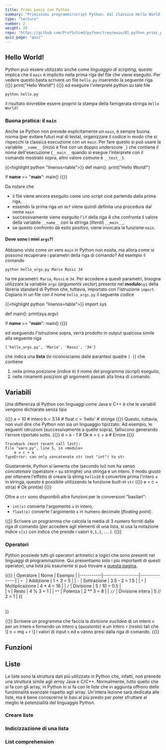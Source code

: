 ```yaml
---
title: Primi passi con Python
summary: "Primissimi programmi/script Python: dal classico Hello World!, all'utilizzo delle liste Python e della list comprehension."
type: "lecture"
number: 2
weight: 20
repo: "https://github.com/ProfSchimd/python/tree/main/01_python_primi_passi"
quiz_page: "quiz"
---
```


## Hello World!
Python può essere utilizzato anche come *linguaggio di scripting*, questo implica che
il ``main`` è implicito nella prima riga del file che viene eseguito. Per vedere
questo basta scrivere un file ``hello.py`` inserendo la seguente riga
{{<highlight python>}}
print("Hello World!")
{{</highlight>}}
ed eseguire l'interprete python su tale file

    python hello.py

il risultato dovrebbe essere proprio la stampa della famigerata stringa ``Hello World!``

### Buona pratica: il ``main``
Anche se Python non prevede esplicitamente un ``main``, è sempre buona norma (per evitare
futuri mal di testa), organizzare il codice in modo che si rispecchi la classica esecuzione
con un ``main``. Per fare questo si può usare la variabile ``__name__`` (inizio e fine con
un doppio underscore ``_``) che contiene il *nome* dell'esecuzione (``__main__`` quando si
esegue l'interprete con il comando mostrato sopra, altro valore comune è ``__test__``).

{{<highlight python "linenos=table">}}
def main():
    print("Hello World!")

if __name__ == "__main__":
    main()
{{</highlight>}}

Da notare che
* il file viene ancora eseguito come uno script cioè partendo dalla prima riga,
* essendo la prima riga un ``def`` viene quindi definita una procedura dal nome
``main``
* successivamente viene eseguito l'``if`` della riga 4 che confronta il valore
della variabile ``__name__`` con la stringa (*literal*) ``__main__``,
* se questo confronto dà esito positivo, viene invocata la funzione ``main``.

#### Dove sono i miei ``args``?!
Abbiamo visto come un vero ``main`` in Python non esista, ma allora come si
possono recuperare i parametri della riga di comando? Ad esempio il comando

    python hello_args.py Mario Rossi 34

ha tre parametri: ``Mario``, ``Rossi`` e ``34``. Per accedere a questi
parametri, bisogna utilizzare la variabile ``argv`` (*arguments vector*)
presente nel **modulo**``sys`` della libreria standard di Python che,
tuttavia, importato con l'istruzione ``import``. Copiano in un file
con il nome ``hello_args.py`` il seguente codice

{{<highlight python "linenos=table">}}
import sys

def main():
    print(sys.argv)

if __name__ == "__main__":
    main()
{{</highlight>}}

ed eseguendo l'istruzione sopra, verrà prodotto in output qualcosa simile
alla seguente riga

    ['hello_args.py', 'Mario', 'Rossi', '34']

che indica una **lista** (lo riconosciamo dalle parantesi quadre ``[ ]``)
che contiene
1. nella prima posizione (indice ``0``) il nome del programma (script) eseguito,
2. nelle rimanenti posizioni gli argomenti passati alla linea di comando.

## Variabili
Una differenza di Python con linguaggi come Java e C++ è che le variabili
vengono dichiarate senza tipo

{{<highlight python>}}
a = 10 # intero
b = 3.14 # float
c = 'hello' # stringa
{{</highlight>}}
Questo, tuttavia, non vuol dire che Python non sia un linguaggio tipizzato.
Ad esempio, le seguenti istruzioni (successivamente a quelle sopra), falliscono
generando l'errore riportato sotto.
{{<highlight python>}}
d = a - 1 # Ok
e = c + a # Errore
{{</highlight>}}

    Traceback (most recent call last):
    File "vars.py", line 5, in <module>
        e = c + a
    TypeError: can only concatenate str (not "int") to str

Giustamente, Python si lamenta che (secondo lui) non ha senso
*concatenare* (operatore ``+`` su stringhe) una stringa e un intero.
Il modo giusto per ottenere l'effetto di creare la string ``hello10``
è convertire prima l'intero ``a`` in stringa, questo è possibile
utilizzando la funzione *built-in* ``str``
{{<highlight python>}}
e = c + str(a) # Ok
print(e)
{{</highlight>}}

Oltre a ``str`` sono disponibili altre funzioni per le conversioni "basilari":
* ``int(x)`` converte l'argomento ``x`` in intero,
* ``float(x)`` converte l'argomento ``x`` in numero decimale (*floating point*).

{{<exercise>}}
Scrivere un programma che calcola la media di 3 numero forniti dalla riga di comando
(per accedere agli elementi di una lista, si usa la notazione indice ``v[i]`` con indice
che prende i valori ``0,1,2,...``).
{{</exercise>}}

### Operatori
Python possiede tutti gli operatori aritmetici e logici che sono presenti nei linguaggi
di programmazione. Qui presentiamo solo i più importanti di questi operatori, una lista
più esauriente si può trovare a [questa pagina](https://www.w3schools.com/python/python_operators.asp).

{{<table>}}
| Operatore | Nome             | Esempio       |
|-----------|------------------|---------------|
|  ``+ ``   | Addizione        | 1 + 3 = 5     |
|  ``-``    | Sottrazione      | 3.5 - 2 = 1.5 |
|  ``*``    | Moltiplicazione  | 4 * 4 = 16    |
|  ``/``    | Divisione	       | 5 / 10 = 0.5  |	
|  ``%``    | Resto	           | 4 % 3 = 1	   |
|  ``**``   | Potenza	       | 2 ** 3 = 8	   |
|  ``//``   | Divisione intera | 5 // 2 = 1    |
{{</table>}}

{{<exercise>}}
Scrivere un programma che faccia la *divisione euclidea* di un intero ``n`` per un
intero ``m`` fornendo un intero ``q`` (*quoziente*) e un intero ``r`` (*resto*) tali
che
\\[ n = mq + r \\]
i valori di input ``n`` ed ``m`` vanno presi dalla riga di comando.
{{</exercise>}}

## Funzioni

## Liste

Le liste sono la struttura dati più utilizzata in Python che, infatti, non
prevede una struttura simile agli *array* Java e C/C++. Normalmente, tutto
quello che si fa con gli array, in Python lo si fa con le liste che in aggiunta
offrono delle funzionalità avanzate rispetto agli array. Un'intera lezione
sarà dedicata alle liste, ma è bene conoscerne le basi al più presto per poter
sfruttare al meglio le potenzialità del linguaggio Python.

### Creare liste

### Indicizzazione di una lista

### List comprehension
